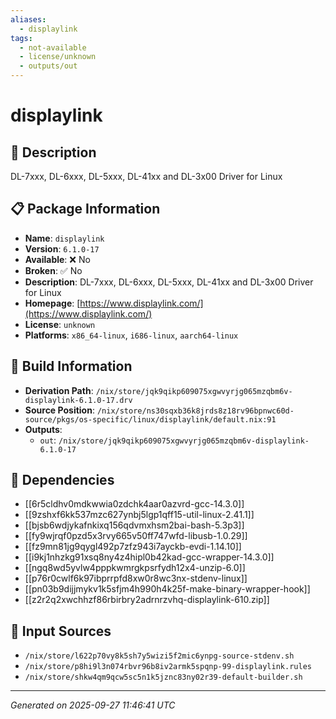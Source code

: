 ```yaml
---
aliases:
  - displaylink
tags:
  - not-available
  - license/unknown
  - outputs/out
---
```


# displaylink

## 📝 Description

DL-7xxx, DL-6xxx, DL-5xxx, DL-41xx and DL-3x00 Driver for Linux

## 📋 Package Information

- **Name**: `displaylink`
- **Version**: `6.1.0-17`
- **Available**: ❌ No
- **Broken**: ✅ No
- **Description**: DL-7xxx, DL-6xxx, DL-5xxx, DL-41xx and DL-3x00 Driver for Linux
- **Homepage**: [https://www.displaylink.com/](https://www.displaylink.com/)
- **License**: `unknown`
- **Platforms**: `x86_64-linux`, `i686-linux`, `aarch64-linux`

## 🔧 Build Information

- **Derivation Path**: `/nix/store/jqk9qikp609075xgwvyrjg065mzqbm6v-displaylink-6.1.0-17.drv`
- **Source Position**: `/nix/store/ns30sqxb36k8jrds8z18rv96bpnwc60d-source/pkgs/os-specific/linux/displaylink/default.nix:91`
- **Outputs**:
  - `out`:  `/nix/store/jqk9qikp609075xgwvyrjg065mzqbm6v-displaylink-6.1.0-17`

## 🔗 Dependencies

- [[6r5cldhv0mdkwwia0zdchk4aar0azvrd-gcc-14.3.0]]
- [[9zshxf6kk537mzc627ynbj5lgp1qff15-util-linux-2.41.1]]
- [[bjsb6wdjykafnkixq156qdvmxhsm2bai-bash-5.3p3]]
- [[fy9wjrqf0pzd5x3rvy665v50ff747wfd-libusb-1.0.29]]
- [[fz9mn81jg9qygl492p7zfz943i7ayckb-evdi-1.14.10]]
- [[i9kj1nhzkg91xsq8ny4z4hipl0b42kad-gcc-wrapper-14.3.0]]
- [[ngq8wd5yvlw4pppkwmrgkpsrfydh12x4-unzip-6.0]]
- [[p76r0cwlf6k97ibprrpfd8xw0r8wc3nx-stdenv-linux]]
- [[pn03b9dijjmykv1k5sfjm4h990h4k25f-make-binary-wrapper-hook]]
- [[z2r2q2xwchhzf86rbirbry2adrnrzvhq-displaylink-610.zip]]

## 📁 Input Sources

- `/nix/store/l622p70vy8k5sh7y5wizi5f2mic6ynpg-source-stdenv.sh`
- `/nix/store/p8hi9l3n074rbvr96b8iv2armk5spqnp-99-displaylink.rules`
- `/nix/store/shkw4qm9qcw5sc5n1k5jznc83ny02r39-default-builder.sh`

---
*Generated on 2025-09-27 11:46:41 UTC*

